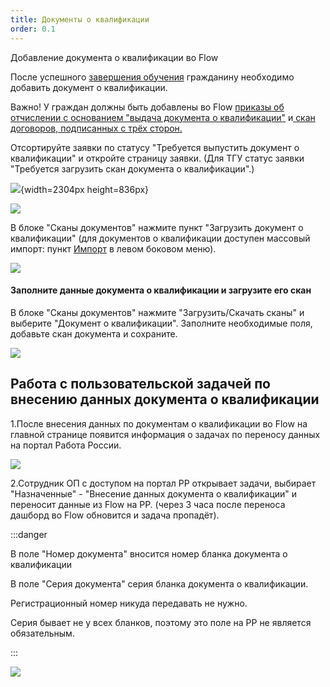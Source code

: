 ```yaml
---
title: Документы о квалификации
order: 0.1
---
```


Добавление документа о квалификации во Flow

После успешного [завершения обучения](https://gramax.smile-tech.study/helpOdin/instrukcii-po-rabote/dlya-administratorov/zavershenie-obucheniya-programm-sodeistviya-zanyatosti) гражданину необходимо добавить документ о квалификации.

Важно! У граждан должны быть добавлены во  Flow [приказы об отчислении с основанием "выдача документа о квалификации"](./../README/_index) и[ скан договоров, подписанных с трёх сторон.](./../../zayavki/dogovor-podpisannyi-vsemi-storonami)

Отсортируйте заявки по статусу "Требуется выпустить документ о квалификации" и откройте страницу заявки. (Для ТГУ статус заявки "Требуется загрузить скан документа о квалификации".)

![](./README-2.jpeg){width=2304px height=836px}

![](https://files.gitbook.com/v0/b/gitbook-x-prod.appspot.com/o/spaces/6FvCNXbpLxAd1ruRiugy/uploads/x8IbvfZwxs1bRqqm80R1/image.png?alt=media&token=bb7803c4-6884-476d-a95b-37ba0e78dcd6)

В блоке "Сканы документов" нажмите пункт "Загрузить документ о квалификации" (для документов о квалификации доступен массовый импорт: пункт [Импорт](./massovyi-import) в левом боковом меню).

![](./image%20(24).png)

#### Заполните данные документа о квалификации и загрузите его скан

В блоке "Сканы документов" нажмите "Загрузить/Скачать сканы" и выберите "Документ о квалификации". Заполните необходимые поля, добавьте скан документа и сохраните.

![](./image%20(25).png)

## Работа с пользовательской задачей по внесению данных документа о квалификации

1\.После внесения данных по документам о квалификации во Flow на главной странице появится информация о задачах по переносу данных на портал Работа России.

![](./image%20(182).png)

2\.Сотрудник ОП с доступом на портал РР открывает задачи, выбирает "Назначенные" - "Внесение данных документа о квалификации" и переносит данные из Flow на РР. (через 3 часа после переноса дашборд во Flow обновится и задача пропадёт).

:::danger 

В поле "Номер документа" вносится номер бланка документа о квалификации

В поле "Серия документа" серия бланка документа о квалификации.

Регистрационный номер никуда передавать не нужно.

Серия бывает не у всех бланков, поэтому это поле на РР не является обязательным.

:::

![](./image%20(22).png)